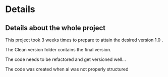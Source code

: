# Details
## Details about the whole project

This project took 3 weeks times to prepare to attain the desired version 1.0 .

The Clean version folder contains the final version.

The code needs to be refactored and get versioned well...

The code was created when ai was not properly structured 